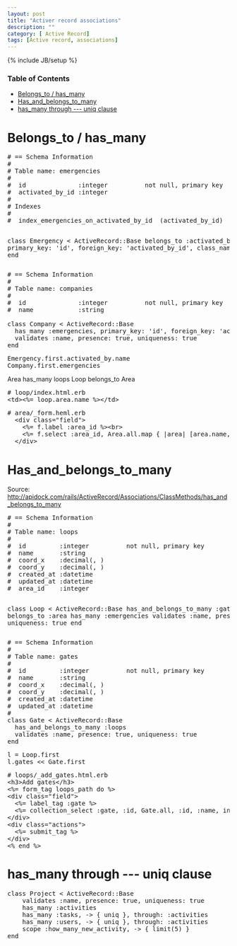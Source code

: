 ```yaml
---
layout: post
title: "Activer record associations"
description: ""
category: [ Active Record] 
tags: [Active record, associations]
---
```

{% include JB/setup %}

<!-- TOC START -->
<div id="dw__toc">
<h3 class="toggle">Table of Contents</h3>
<div>

<ul class="toc">
<li class="level1"><div class="li"><a href="#belongs_to_has_many">Belongs_to / has_many</a></div></li>
<li class="level1"><div class="li"><a href="#has_and_belongs_to_many">Has_and_belongs_to_many</a></div></li>
<li class="level1"><div class="li"><a href="#has_many_through_---_uniq_clause">has_many through ---  uniq clause</a></div></li>
</ul>
</div>
</div>
<!-- TOC END -->

<h1 class="sectionedit1" id="belongs_to_has_many">Belongs_to / has_many</h1>
<div class="level1">
<pre class="code"># == Schema Information
#
# Table name: emergencies
#
#  id              :integer          not null, primary key
#  activated_by_id :integer
#
# Indexes
#
#  index_emergencies_on_activated_by_id  (activated_by_id)

class Emergency &lt; ActiveRecord::Base
  belongs_to :activated_by, primary_key: &#039;id&#039;, foreign_key: &#039;activated_by_id&#039;, class_name: &#039;Company&#039;
end</pre>
<pre class="code"># == Schema Information
#
# Table name: companies
#
#  id              :integer          not null, primary key
#  name            :string

class Company &lt; ActiveRecord::Base
  has_many :emergencies, primary_key: &#039;id&#039;, foreign_key: &#039;activated_by_id&#039;, class_name: &#039;Emergency&#039;
  validates :name, presence: true, uniqueness: true
end</pre>
<pre class="code">Emergency.first.activated_by.name
Company.first.emergencies</pre>

<p>
Area has_many loops
Loop belongs_to Area
</p>
<pre class="code"># loop/index.html.erb
&lt;td&gt;&lt;%= loop.area.name %&gt;&lt;/td&gt;</pre>
<pre class="code"># area/_form.heml.erb
  &lt;div class=&quot;field&quot;&gt;
    &lt;%= f.label :area_id %&gt;&lt;br&gt;
    &lt;%= f.select :area_id, Area.all.map { |area| [area.name, area.id] }, include_blank: true %&gt;
  &lt;/div&gt;</pre>

</div>

<h1 class="sectionedit2" id="has_and_belongs_to_many">Has_and_belongs_to_many</h1>
<div class="level1">

<p>
Source: <a href="http://apidock.com/rails/ActiveRecord/Associations/ClassMethods/has_and_belongs_to_many" class="urlextern" title="http://apidock.com/rails/ActiveRecord/Associations/ClassMethods/has_and_belongs_to_many"  rel="nofollow">http://apidock.com/rails/ActiveRecord/Associations/ClassMethods/has_and_belongs_to_many</a>
</p>
<pre class="code"># == Schema Information
#
# Table name: loops
#
#  id         :integer          not null, primary key
#  name       :string
#  coord_x    :decimal(, )
#  coord_y    :decimal(, )
#  created_at :datetime
#  updated_at :datetime
#  area_id    :integer

class Loop &lt; ActiveRecord::Base
  has_and_belongs_to_many :gates
  belongs_to :area
  has_many :emergencies
  validates :name, presence: true, uniqueness: true
end</pre>
<pre class="code"># == Schema Information
#
# Table name: gates
#
#  id         :integer          not null, primary key
#  name       :string
#  coord_x    :decimal(, )
#  coord_y    :decimal(, )
#  created_at :datetime
#  updated_at :datetime
#
class Gate &lt; ActiveRecord::Base
  has_and_belongs_to_many :loops
  validates :name, presence: true, uniqueness: true
end</pre>
<pre class="code">l = Loop.first
l.gates &lt;&lt; Gate.first</pre>
<pre class="code"># loops/_add_gates.html.erb
&lt;h3&gt;Add gates&lt;/h3&gt;
&lt;%= form_tag loops_path do %&gt;
&lt;div class=&quot;field&quot;&gt;
  &lt;%= label_tag :gate %&gt;
  &lt;%= collection_select :gate, :id, Gate.all, :id, :name, include_blank: true %&gt;
&lt;/div&gt;
&lt;div class=&quot;actions&quot;&gt;
  &lt;%= submit_tag %&gt;
&lt;/div&gt;
&lt;% end %&gt;</pre>

</div>

<h1 class="sectionedit3" id="has_many_through_---_uniq_clause">has_many through ---  uniq clause</h1>
<div class="level1">
<pre class="code">class Project &lt; ActiveRecord::Base
    validates :name, presence: true, uniqueness: true
    has_many :activities
    has_many :tasks, -&gt; { uniq }, through: :activities
    has_many :users, -&gt; { uniq }, through: :activities
    scope :how_many_new_activity, -&gt; { limit(5) }
end</pre>

</div>